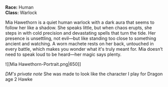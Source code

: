 **Race:** Human  
**Class:** Warlock

Mia Hawethorn is a quiet human warlock with a dark aura that seems to follow her like a shadow. She speaks little, but when chaos erupts, she steps in with cold precision and devastating spells that turn the tide. Her presence is unsettling, not evil—but like standing too close to something ancient and watching. A worn machete rests on her back, untouched in every battle, which makes you wonder what it's truly meant for. Mia doesn’t need to speak loud to be heard—her magic says plenty.

![[Mia Hawethorn-Portrait.png|650]]

*DM's private note*
She was made to look like the character I play for Dragon age 2 Hawke